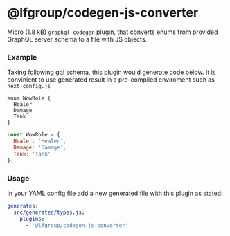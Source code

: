 # @lfgroup/codegen-js-converter

Micro (1.8 kB) `graphql-codegen` plugin, that converts enums from provided GraphQL server schema to a file with JS objects.

### Example

Taking following gql schema, this plugin would generate code below. It is convinient to use generated result in a pre-compiled enviroment such as `next.config.js`

```gql
enum WowRole {
  Healer
  Damage
  Tank
}
```

```js
const WowRole = {
  Healer: 'Healer',
  Damage: 'Damage',
  Tank: 'Tank'
};
```

### Usage

In your YAML config file add a new generated file with this plugin as stated:

```yml
generates:
  src/generated/types.js:
    plugins:
      - '@lfgroup/codegen-js-converter'
```
